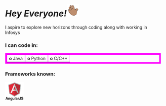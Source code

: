<!--### Hi there 👋-->

<!--
**TanyaGarg19/TanyaGarg19** is a ✨ _special_ ✨ repository because its `README.md` (this file) appears on your GitHub profile.

Here are some ideas to get you started:

- 🔭 I’m currently working on ...
- 🌱 I’m currently learning ...
- 👯 I’m looking to collaborate on ...
- 🤔 I’m looking for help with ...
- 💬 Ask me about ...
- 📫 How to reach me: ...
- 😄 Pronouns: ...
- ⚡ Fun fact: ...
-->
<h1><i><b>Hey Everyone!<img src="giphy.gif" width="40" height="40"></b></i></h1>
<p>I aspire to explore new horizons through coding along with working in Infosys</p>
<h3><b>I can code in:</b></h3>
<table bordercolor="#ff00ff" border = "5px" cellspacing="10"> <tr><td><b>o </b> Java </td> </t> <td><b>o </b> Python </td>
<td><b>o </b> C/C++ </td></tr></table>
 <h3><b>Frameworks known:</b></h3>
 <img src="logo1.jpg" width="60" height="60">



